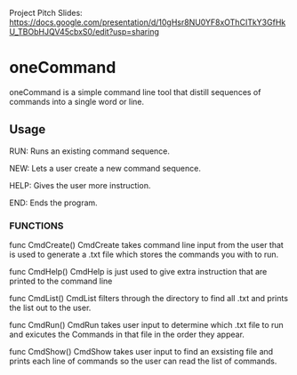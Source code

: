 


Project Pitch Slides:
https://docs.google.com/presentation/d/10gHsr8NU0YF8xOThCITkY3GfHkU_TBObHJQV45cbxS0/edit?usp=sharing

# oneCommand

oneCommand is a simple command line tool that distill sequences of commands into a single word or line.


## Usage
RUN: Runs an existing command sequence.

NEW: Lets a user create a new command sequence.

HELP: Gives the user more instruction.

END: Ends the program.



### FUNCTIONS

func CmdCreate()
    CmdCreate takes command line input from the user that is used to generate a
    .txt file which stores the commands you with to run.

func CmdHelp()
    CmdHelp is just used to give extra instruction that are printed to the
    command line

func CmdList()
    CmdList filters through the directory to find all .txt and prints the list out to the user.

func CmdRun()
    CmdRun takes user input to determine which .txt file to run and exicutes the
    Commands in that file in the order they appear.

func CmdShow()
    CmdShow takes user input to find an exsisting file and prints each line of
    commands so the user can read the list of commands.
